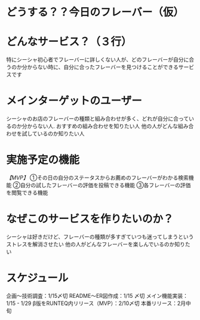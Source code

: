 # どうする？？今日のフレーバー（仮）
# どんなサービス？（３行）
特にシーシャ初心者でフレーバーに詳しくない人が、どのフレーバーが自分に合うのか分からない時に、自分に合ったフレーバーを見つけることができるサービスです

# メインターゲットのユーザー
シーシャのお店のフレーバーの種類と組み合わせが多く、どれが自分に合っているのか分からない人. 
おすすめの組み合わせを知りたい人  他の人がどんな組み合わせを試しているのか知りたい人

# 実施予定の機能
*【MVP】*  ①その日の自分のステータスからお薦めのフレーバーがわかる検索機能  ②自分の試したフレーバーの評価を投稿できる機能  ③各フレーバーの評価を閲覧できる機能

# なぜこのサービスを作りたいのか？
シーシャは好きだけど、フレーバーの種類が多すぎていつも迷ってしまうというストレスを解消させたい  他の人がどんなフレーバーを楽しんでいるのか知りたい

# スケジュール
企画〜技術調査：1/15〆切  README〜ER図作成：1/15  〆切 メイン機能実装：1/15 - 1/29  β版をRUNTEQ内リリース（MVP）：2/10〆切  本番リリース：2月中旬

